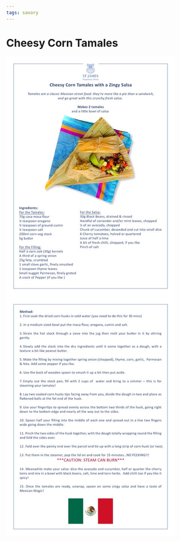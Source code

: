 ```yaml
---
tags: savory
---
```

# Cheesy Corn Tamales

![image](attachments/cheesy-corn-tamales.png)
![image](attachments/cheesy-corn-tamales-page-2.png)